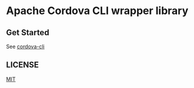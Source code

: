 # Apache Cordova CLI wrapper library


## Get Started
See [cordova-cli](https://github.com/GrayBullet/cordova-cli)


## LICENSE
[MIT](./LICENSE.md)

